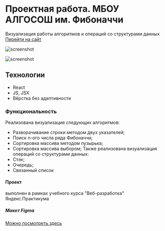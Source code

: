 # Проектная работа. МБОУ АЛГОСОШ им. Фибоначчи
Визуализация работы алгоритмов и операций со структурами данных [Перейти на сайт](https://r2u1s.github.io/react-burger/) 

![screenshot](https://github.com/R2u1s/algososh/tree/month-12/step-1/src/images/screen2.jpg)

![screenshot](https://github.com/R2u1s/algososh/tree/month-12/step-1/src/images/screen1.jpg)

## Технологии
* React
* JS, JSX
* Вёрстка без адаптивности
### Функциональность
Реализована визуализация следующих алгоритмов:
* Разворачивание строки методом двух указателей;
* Поиск n-ого числа ряда Фибоначчи;
* Сортировка массива методом пузырька;
* Сортировка массива выбором;
Также реализована визуализация операций со структурами данных:
* Стэк;
* Очередь;
* Связанный список
#### Проект
выполнен в рамках учебного курса "Веб-разработка" Яндекс.Практикума
##### Макет Figma
[Можно посмотреть здесь](https://www.figma.com/file/RIkypcTQN5d37g7RRTFid0/Algososh_external_link?node-id=0%3A1)